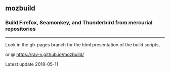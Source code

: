 
## mozbuild

### Build Firefox, Seamonkey, and Thunderbird from mercurial repositories
----

Look in the gh-pages branch for the html presentation of the build scripts,

or @ https://ray-v.github.io/mozbuild/

Latest update 2018-05-11
